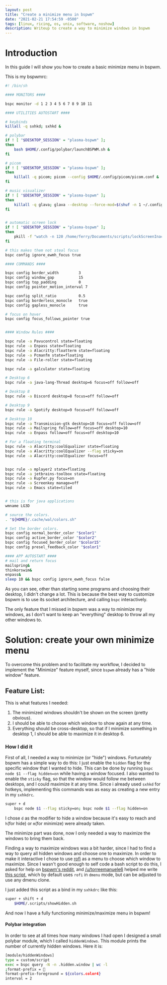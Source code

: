 ```yaml
---
layout: post
title: "Create a minimize menu in bspwm"
date: "2021-02-21 17:54:59 -0500"
tags: [linux, ricing, os, unix, software, noshow]
description: Writeup to create a way to minimize windows in bspwm
---
```


# Introduction

In this guide I will show you how to create a basic minimize menu in bspwm.

This is my bspwmrc:

```bash
#! /bin/sh

#### MONITORS ####

bspc monitor -d 1 2 3 4 5 6 7 8 9 10 11

#### UTILITIES AUTOSTART ####

# keybinds
killall -q sxhkd; sxhkd &

# polybar
if ! [ "$DESKTOP_SESSION" = "plasma-bspwm" ];
then
	bash $HOME/.config/polybar/launchBSPWM.sh &
fi

# picom
if ! [ "$DESKTOP_SESSION" = "plasma-bspwm" ];
then
	killall -q picom; picom --config $HOME/.config/picom/picom.conf &
fi

# music visualizer
if ! [ "$DESKTOP_SESSION" = "plasma-bspwm" ];
then
	killall -q glava; glava --desktop --force-mod=$(shuf -n 1 ~/.config/glava/modes.txt)&
fi


# automatic screen lock
if ! [ "$DESKTOP_SESSION" = "plasma-bspwm" ];
then
	pkill -f "watch -n 120 /home/ferry/Documents/scripts/lockScreenInactive.sh"; watch -n 120 $HOME/Documents/scripts/lockScreenInactive.sh&
fi

# this makes them not steal focus
bspc config ignore_ewmh_focus true

#### COMMANDS ####

bspc config border_width         3
bspc config window_gap           15
bspc config top_padding          0
bspc config pointer_motion_interval 7

bspc config split_ratio          0.5
bspc config borderless_monocle   true
bspc config gapless_monocle      true

# focus on hover
bspc config focus_follows_pointer true


#### Window Rules ####

bspc rule -a Pavucontrol state=floating
bspc rule -a Enpass state=floating
bspc rule -a Alacritty:floatterm state=floating
bspc rule -a Pcmanfm state=floating
bspc rule -a File-roller state=floating

bspc rule -a galculator state=floating

# Desktop 6
bspc rule -a java-lang-Thread desktop=6 focus=off follow=off

# Desktop 8
bspc rule -a Discord desktop=8 focus=off follow=off

# Desktop 9
bspc rule -a Spotify desktop=9 focus=off follow=off

# Desktop 10
bspc rule -a Transmission-gtk desktop=10 focus=off follow=off
bspc rule -a Mailspring follow=off focus=off desktop=10
bspc rule -a Enpass follow=off focus=off desktop=10

# For a floating terminal
bspc rule -a Alacritty:coolEqualizer state=floating
bspc rule -a Alacritty:coolEqualizer --flag sticky=on
bspc rule -a Alacritty:coolEqualizer focus=off


bspc rule -a mplayer2 state=floating
bspc rule -a jetbrains-toolbox state=floating
bspc rule -a Kupfer.py focus=on
bspc rule -a Screenkey manage=off
bspc rule -a Emacs state=tiled


# this is for java applications
wmname LG3D

# source the colors.
. "${HOME}/.cache/wal/colors.sh"

# Set the border colors.
bspc config normal_border_color "$color1"
bspc config active_border_color "$color2"
bspc config focused_border_color "$color15"
bspc config presel_feedback_color "$color1"

#### APP AUTOSTART ####
# mail and return focus
mailspring&
thinkorswim&
enpass&
sleep 10 && bspc config ignore_ewmh_focus false
```

As you can see, other than starting some programs and choosing their desktop, I didn't change a lot. This is because the best way to customize bspwm is to use its socket architecture, and calling `bspc` interactively.

The only feature that I missed in bspwm was a way to minimize my windows, as I don't want to keep an "everything" desktop to throw all my other windows to.

# Solution: create your own minimize menu

To overcome this problem and to facilitate my workflow, I decided to implement the "Minimize" feature myself, since `bspwm` already has a "hide window" feature.  

## Feature List:
This is what features I needed:
1. The minimized windows shouldn't be shown on the screen (pretty obvious).
2. I should be able to choose which window to show again at any time.
3. Everything should be cross-desktop, so that if I minimize something in desktop 1, I should be able to maximize it in desktop 6.

### How I did it
First of all, I needed a way to minimize (or "hide") windows. Fortunately bspwm has a simple way to do this: I just enable the `hidden` flag for the specific window that I wanted to hide. This can be done by running `bspc node $1 --flag hidden=on` while having a window focused. I also wanted to enable the `sticky` flag, so that the window would follow me between desktops, and I could maximize it at any time. Since i already used `sxhkd` for hotkeys, implementing this commands was as easy as creating a new entry in my `sxhkdrc`.
```bash
super + d
	bspc node $1 --flag sticky=on; bspc node $1 --flag hidden=on
```
I chose `d` as the modifier to hide a window because it's easy to reach and `h`(for hide) or `m`(for minimize) were already taken.  

The minimize part was done, now I only needed a way to maximize the windows to bring them back.  

Finding a way to maximize windows was a bit harder, since I had to find a way to query all hidden windows and choose one to maximize. In order to make it interactive I chose to use [rofi](https://github.com/davatorium/rofi) as a menu to choose which window to maximize. Since I wasn't good enough to self code a bash script to do this, I asked for help on [bspwm's reddit](https://reddit.com/r/bspwm), and [/u/torreemanuele6](https://www.reddit.com/user/torreemanuele6) helped me write [this script](https://github.com/Ferryistaken/myScripts/blob/master/showHidden.sh), which by default uses `rofi` in `dmenu` mode, but can be adjusted to use any dmenu clone.  

I just added this script as a bind in my `sxhkdrc` like this:
```bash
super + shift + d
	$HOME/.scripts/showHidden.sh
```
And now I have a fully functioning minimize/maximize menu in bspwm!

#### Polybar integration
In order to see at all times how many windows I had open I designed a small polybar module, which I called `hiddenWindows`. This module prints the number of currently hidden windows. Here it is:
```bash
[module/hiddenWindows]
type = custom/script
exec = bspc query -N -n .hidden.window | wc -l
;format-prefix = 🔽
format-prefix-foreground = ${colors.color4}
interval = 2
```

